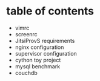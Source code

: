 # table of contents
+ vimrc
+ screenrc
+ JitsiProvS requirements
+ nginx configuration
+ supervisor configuration
+ cython toy project
+ mysql benchmark
+ couchdb
